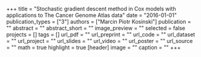 +++
title = "Stochastic gradient descent method in Cox models with applications to The Cancer Genome Atlas data"
date = "2016-01-01"
publication_types = ["3"]
authors = ["Marcin Piotr Kosinski"]
publication = ""
abstract = ""
abstract_short = ""
image_preview = ""
selected = false
projects = []
tags = []
url_pdf = ""
url_preprint = ""
url_code = ""
url_dataset = ""
url_project = ""
url_slides = ""
url_video = ""
url_poster = ""
url_source = ""
math = true
highlight = true
[header]
image = ""
caption = ""
+++
